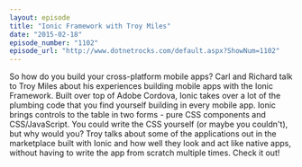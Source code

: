 ```yaml
---
layout: episode
title: "Ionic Framework with Troy Miles"
date: "2015-02-18"
episode_number: "1102"
episode_url: "http://www.dotnetrocks.com/default.aspx?ShowNum=1102"
---
```


So how do you build your cross-platform mobile apps? Carl and Richard talk to Troy Miles about his experiences building mobile apps with the Ionic Framework. Built over top of Adobe Cordova, Ionic takes over a lot of the plumbing code that you find yourself building in every mobile app. Ionic brings controls to the table in two forms - pure CSS components and CSS/JavaScript. You could write the CSS yourself (or maybe you couldn't), but why would you? Troy talks about some of the applications out in the marketplace built with Ionic and how well they look and act like native apps, without having to write the app from scratch multiple times. Check it out!
